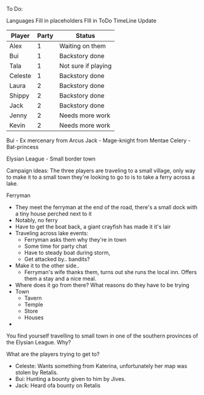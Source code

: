 To Do:

Languages
Fill in placeholders
FIll in ToDo
TimeLine Update

| Player  | Party | Status              |
|---------|-------|---------------------|
| Alex    | 1     | Waiting on them     |
| Bui     | 1     | Backstory done      |
| Tala    | 1     | Not sure if playing |
| Celeste | 1     | Backstory done      |
| Laura   | 2     | Backstory done      |
| Shippy  | 2     | Backstory done      |
| Jack    | 2     | Backstory done      |
| Jenny   | 2     | Needs more work     |
| Kevin   | 2     | Needs more work     |


Bui - Ex mercenary from Arcus
Jack - Mage-knight from Mentae
Celery - Bat-princess 

Elysian League - Small border town

Campaign ideas: 
The three players are traveling to a small village, only way to make it to a small town they're looking to go to is to take a ferry across a lake.

Ferryman
- They meet the ferryman at the end of the road, there's a small dock with a tiny house perched next to it
- Notably, no ferry
- Have to get the boat back, a giant crayfish has made it it's lair
- Traveling across lake events:
	- Ferryman asks them why they're in town
	- Some time for party chat
	- Have to steady boat during storm, 
	- Get attacked by.. bandits?
- Make it to the other side..
	- Ferryman's wife thanks them, turns out she runs the local inn. Offers them a stay and a nice meal.
- Where does it go from there? What reasons do they have to be trying 
- Town
	- Tavern
	- Temple
	- Store
	- Houses
- 

You find yourself travelling to small town in one of the southern provinces of the Elysian League. Why? 



What are the players trying to get to?
- Celeste: Wants something from Katerina, unfortunately her map was stolen by Retalis.
- Bui: Hunting a bounty given to him by Jives.
- Jack:  Heard ofa  bounty on Retalis

